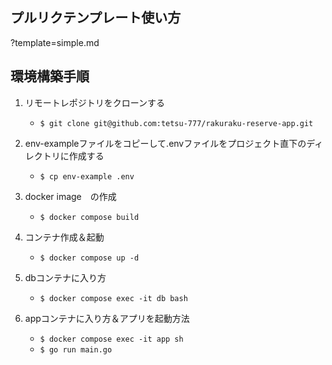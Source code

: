 ## プルリクテンプレート使い方
?template=simple.md

## 環境構築手順
1. リモートレポジトリをクローンする
    - `$ git clone git@github.com:tetsu-777/rakuraku-reserve-app.git`

2. env-exampleファイルをコピーして.envファイルをプロジェクト直下のディレクトリに作成する
    - `$ cp env-example .env`

3. docker image　の作成
    - `$ docker compose build`

4. コンテナ作成＆起動
    - `$ docker compose up -d`

5. dbコンテナに入り方
    - `$ docker compose exec -it db bash`

6. appコンテナに入り方＆アプリを起動方法
    - `$ docker compose exec -it app sh`
    - `$ go run main.go`
